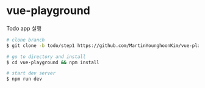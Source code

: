 # vue-playground

Todo app 실행
```bash
# clone branch
$ git clone -b todo/step1 https://github.com/MartinYounghoonKim/vue-playground.git

# go to directory and install
$ cd vue-playground && npm install

# start dev server
$ npm run dev
```
